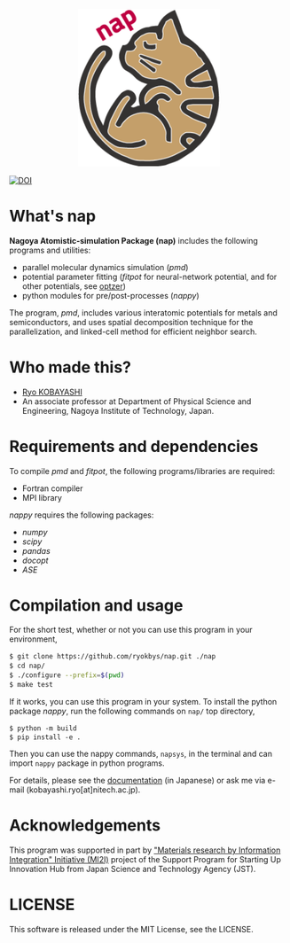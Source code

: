 <p align="center">
  <img width="256" src="mkdocs/docs/figs/logo_nap_256.png">
</p>

[![DOI](https://zenodo.org/badge/20047602.svg)](https://zenodo.org/badge/latestdoi/20047602)

# What's nap
**Nagoya Atomistic-simulation Package (nap)** includes the following programs and utilities:
- parallel molecular dynamics simulation (*pmd*)
- potential parameter fitting (*fitpot* for neural-network potential, and for other potentials, see [optzer](https://github.com/ryokbys/optzer))
- python modules for pre/post-processes (*nappy*)

The program, *pmd*, includes various interatomic potentials for metals and semiconductors,
and uses spatial decomposition technique for the parallelization, and linked-cell method for efficient neighbor search.

# Who made this?
* [Ryo KOBAYASHI](http://ryokbys.web.nitech.ac.jp/index.html)
* An associate professor at Department of Physical Science and Engineering, Nagoya Institute of Technology, Japan.

# Requirements and dependencies

To compile *pmd* and *fitpot*, the following programs/libraries are required:

- Fortran compiler
- MPI library

*nappy* requires the following packages:

- *numpy*
- *scipy*
- *pandas*
- *docopt*
- *ASE*


# Compilation and usage

For the short test, whether or not you can use this program in your environment,

```bash
$ git clone https://github.com/ryokbys/nap.git ./nap
$ cd nap/
$ ./configure --prefix=$(pwd)
$ make test
```

If it works, you can use this program in your system.
To install the python package *nappy*, run the following commands on `nap/` top directory,

```shell
$ python -m build
$ pip install -e .
```

Then you can use the nappy commands, `napsys`, in the terminal and can import `nappy` package in python programs.

For details, please see the [documentation](http://ryokbys.web.nitech.ac.jp/contents/nap_doc_jp) (in Japanese) or ask me via e-mail (kobayashi.ryo[at]nitech.ac.jp).

# Acknowledgements
This program was supported in part by ["Materials research by Information Integration" Initiative (MI2I)](http://www.nims.go.jp/MII-I/) project of the Support Program for Starting Up Innovation Hub from Japan Science and Technology Agency (JST).


# LICENSE
This software is released under the MIT License, see the LICENSE.
